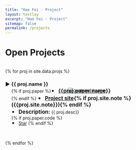 ```yaml
---
title: "Hao Fei - Project"
layout: textlay
excerpt: "Hao Fei - Project"
sitemap: false
permalink: /projects
---
```


# Open Projects




<div style="margin-top: 35px"></div>

<script async defer src="https://buttons.github.io/buttons.js"></script>

{% for proj in site.data.projs %}
<div class="row">
<h3>&#9654; {{ proj.name }}</h3>
<div  style="margin-top: -15px" >
  <center><img src="{{ site.url }}{{ site.baseurl }}/images/projpic/{{proj.photo.name}}" class="img-responsive" width="{{proj.photo.scale}}" alt="centered image"  style="margin-left: 20px" /></center>
</div>
  
<div  style="margin-left: 20px;margin-top: -20px">
  {% if proj.paper %}<span style="font-size: 20px;">&#8226;</span> &nbsp; <strong style="font-size: 17px;"><a href="{{proj.paper.link}}">{{proj.paper.name}}</a></strong><br />{% endif %}
  <span style="font-size: 20px;">&#8226;</span> &nbsp; <strong style="font-size: 17px;"><a href="{{proj.site.link}}">Project site</a>{% if proj.site.note %} ({{proj.site.note}}){% endif %}</strong> &nbsp; &nbsp; &nbsp; 
  <br>
  <span style="font-size: 20px;">&#8226;</span> &nbsp; <strong style="font-size: 17px;">Description: </strong>{{ proj.desc}}<br>
  {% if proj.paper.code %}
  <div style="margin-top: -5px"><span style="font-size: 20px;">&#8226;</span> &nbsp; <a class="github-button" href="{{proj.paper.code}}" data-show-count="true" aria-label="Star buttons/github-buttons on GitHub">Star</a>
  {% endif %}
</div>
  
</div>

<div style="margin-top: 45px"></div>
{% endfor %}






